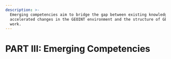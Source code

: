 ```yaml
---
description: >-
  Emerging competencies aim to bridge the gap between existing knowledge and
  accelerated changes in the GEOINT environment and the structure of GEOINT
  work.
---
```


# PART III: Emerging Competencies

